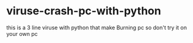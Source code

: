 # viruse-crash-pc-with-python
this is a 3 line viruse with python that make Burning pc so don't try it on your own pc
